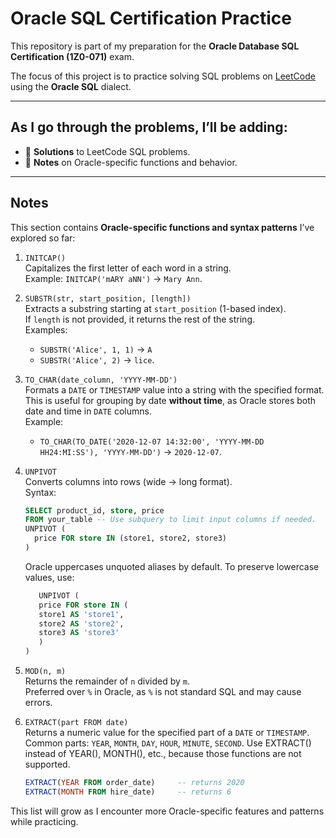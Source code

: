 # Oracle SQL Certification Practice

This repository is part of my preparation for the **Oracle Database SQL Certification (1Z0-071)** exam.

The focus of this project is to practice solving SQL problems on [LeetCode](https://leetcode.com/problemset/database/) using the **Oracle SQL** dialect.

---

## As I go through the problems, I’ll be adding:

- 📌 **Solutions** to LeetCode SQL problems.
- 📌 **Notes** on Oracle-specific functions and behavior.


---

## Notes

This section contains **Oracle-specific functions and syntax patterns** I’ve explored so far:

1. `INITCAP()`  
   Capitalizes the first letter of each word in a string.  
   Example: `INITCAP('mARY aNN')` → `Mary Ann`.

2. `SUBSTR(str, start_position, [length])`  
   Extracts a substring starting at `start_position` (1-based index).  
   If `length` is not provided, it returns the rest of the string.  
   Examples:  
   - `SUBSTR('Alice', 1, 1)` → `A`  
   - `SUBSTR('Alice', 2)` → `lice`.

3. `TO_CHAR(date_column, 'YYYY-MM-DD')`  
   Formats a `DATE` or `TIMESTAMP` value into a string with the specified format.  
   This is useful for grouping by date **without time**, as Oracle stores both date and time in `DATE` columns.  
   Example:  
   - `TO_CHAR(TO_DATE('2020-12-07 14:32:00', 'YYYY-MM-DD HH24:MI:SS'), 'YYYY-MM-DD')` → `2020-12-07`.

4. `UNPIVOT`  
   Converts columns into rows (wide → long format).  
   Syntax:

   ```sql
   SELECT product_id, store, price
   FROM your_table -- Use subquery to limit input columns if needed.
   UNPIVOT (
     price FOR store IN (store1, store2, store3)
   )
   ```
   Oracle uppercases unquoted aliases by default.
   To preserve lowercase values, use:

   ```sql
      UNPIVOT (
      price FOR store IN (
      store1 AS 'store1',
      store2 AS 'store2',
      store3 AS 'store3'
      )
   )
   ```

5. `MOD(n, m)`  
   Returns the remainder of `n` divided by `m`.  
   Preferred over `%` in Oracle, as `%` is not standard SQL and may cause errors.

6. `EXTRACT(part FROM date)`  
   Returns a numeric value for the specified part of a `DATE` or `TIMESTAMP`.  
   Common parts: `YEAR`, `MONTH`, `DAY`, `HOUR`, `MINUTE`, `SECOND`.
   Use EXTRACT() instead of YEAR(), MONTH(), etc., because those functions are not supported.

   ```sql
   EXTRACT(YEAR FROM order_date)     -- returns 2020
   EXTRACT(MONTH FROM hire_date)     -- returns 6
   ```


   
This list will grow as I encounter more Oracle-specific features and patterns while practicing.